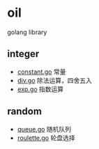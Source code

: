 # oil

golang library

## integer

* [constant.go](integer/constant.go) 常量
* [div.go](integer/div.go) 除法运算，四舍五入
* [exp.go](integer/exp.go) 指数运算

## random

* [queue.go](random/queue.go) 随机队列
* [roulette.go](random/roulette.go) 轮盘选择
